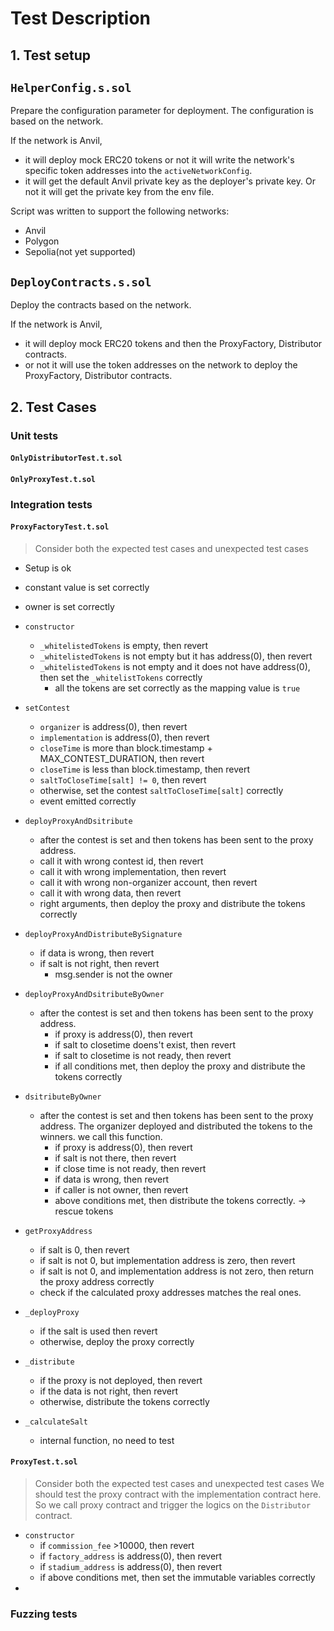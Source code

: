 # Test Description
## 1. Test setup
## `HelperConfig.s.sol`
Prepare the configuration parameter for deployment.
The configuration is based on the network. 

If the network is Anvil, 
- it will deploy mock ERC20 tokens or not it will write the network's specific token addresses into the `activeNetworkConfig`. 
- it will get the default Anvil private key as the deployer's private key. Or not it will get the private key from the env file. 

Script was written to support the following networks:
- Anvil
- Polygon
- Sepolia(not yet supported)

## `DeployContracts.s.sol`
Deploy the contracts based on the network. 

If the network is Anvil, 
- it will deploy mock ERC20 tokens and then the ProxyFactory, Distributor contracts. 
- or not it will use the token addresses on the network to deploy the ProxyFactory, Distributor contracts.



## 2. Test Cases
### Unit tests
#### `OnlyDistributorTest.t.sol` 

#### `OnlyProxyTest.t.sol`


### Integration tests
#### `ProxyFactoryTest.t.sol`
> Consider both the expected test cases and unexpected test cases

- Setup is ok
- constant value is set correctly
- owner is set correctly
- `constructor`
  - `_whitelistedTokens` is empty, then revert
  - `_whitelistedTokens` is not empty but it has address(0), then revert
  - `_whitelistedTokens` is not empty and it does not have address(0), then set the `_whitelistTokens` correctly
    - all the tokens are set correctly as the mapping value is `true`
- `setContest`
  -   `organizer` is address(0), then revert
  -   `implementation` is address(0), then revert
  -   `closeTime` is more than block.timestamp + MAX_CONTEST_DURATION, then revert
  -   `closeTime` is less than block.timestamp, then revert
  -   `saltToCloseTime[salt] != 0`, then revert
  -   otherwise, set the contest `saltToCloseTime[salt]` correctly
  -   event emitted correctly
- `deployProxyAndDsitribute`
  - after the contest is set and then tokens has been sent to the proxy address. 
  - call it with wrong contest id, then revert
  - call it with wrong implementation, then revert
  - call it with wrong non-organizer account, then revert
  - call it with wrong data, then revert
  - right arguments, then deploy the proxy and distribute the tokens correctly
- `deployProxyAndDistributeBySignature`
  - if data is wrong, then revert
  - if salt is not right, then revert
    - msg.sender is not the owner
- `deployProxyAndDsitributeByOwner`
  - after the contest is set and then tokens has been sent to the proxy address. 
    - if proxy is address(0), then revert
    - if salt to closetime doens't exist, then revert
    - if salt to closetime is not ready, then revert
    - if all conditions met, then deploy the proxy and distribute the tokens correctly

- `dsitributeByOwner`
  - after the contest is set and then tokens has been sent to the proxy address. The organizer deployed and distributed the tokens to the winners. we call this function. 
    - if proxy is address(0), then revert
    - if salt is not there, then revert
    - if close time is not ready, then revert
    - if data is wrong, then revert
    - if caller is not owner, then revert
    - above conditions met, then distribute the tokens correctly. -> rescue tokens
- `getProxyAddress`
  - if salt is 0, then revert
  - if salt is not 0, but implementation address is zero, then revert
  - if salt is not 0, and implementation address is not zero, then return the proxy address correctly
  - check if the calculated proxy addresses matches the real ones. 
- `_deployProxy`
  - if the salt is used then revert
  - otherwise, deploy the proxy correctly
- `_distribute`
  - if the proxy is not deployed, then revert
  - if the data is not right, then revert
  - otherwise, distribute the tokens correctly
- `_calculateSalt`
  - internal function, no need to test


#### `ProxyTest.t.sol`
> Consider both the expected test cases and unexpected test cases
> We should test the proxy contract with the implementation contract here. 
> So we call proxy contract and trigger the logics on the `Distributor` contract.

- `constructor`
  - if `commission_fee` >10000, then revert
  - if `factory_address` is address(0), then revert
  - if `stadium_address` is address(0), then revert
  - if above conditions met, then set the immutable variables correctly
- 

### Fuzzing tests


